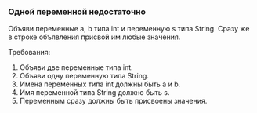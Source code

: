 
### Одной переменной недостаточно

Объяви переменные a, b типа int и переменную s типа String.
Сразу же в строке объявления присвой им любые значения.


Требования:
1.	Объяви две переменные типа int.
2.	Объяви одну переменную типа String.
3.	Имена переменных типа int должны быть a и b.
4.	Имя переменной типа String должно быть s.
5.	Переменным сразу должны быть присвоены значения.


